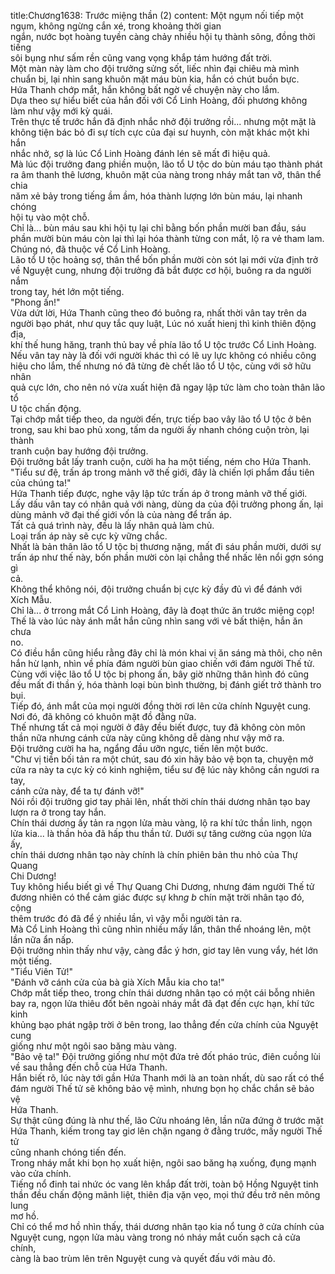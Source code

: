 title:Chương1638: Trước miệng thần (2)
content:
Một ngụm nối tiếp một ngụm, không ngừng cắn xé, trong khoảng thời gian<br>ngắn, nước bọt hoàng tuyền càng chảy nhiều hội tụ thành sông, đồng thời tiếng<br>sôi bụng như sấm rền cũng vang vọng khắp tám hướng đất trời.<br>Một màn này làm cho đội trưởng sửng sốt, liếc nhìn đại chiêu mà mình<br>chuẩn bị, lại nhìn sang khuôn mặt máu bùn kia, hắn có chút buồn bực.<br>Hứa Thanh chớp mắt, hắn không bất ngờ về chuyện này cho lắm.<br>Dựa theo sự hiểu biết của hắn đối với Cổ Linh Hoàng, đối phương không<br>làm như vậy mới kỳ quái.<br>Trên thực tế trước hắn đã định nhắc nhở đội trưởng rồi... nhưng một mặt là<br>không tiện bác bỏ đi sự tích cực của đại sư huynh, còn mặt khác một khi hắn<br>nhắc nhở, sợ là lúc Cổ Linh Hoàng đánh lén sẽ mất đi hiệu quả.<br>Mà lúc đội trưởng đang phiền muộn, lão tổ U tộc do bùn máu tạo thành phát<br>ra âm thanh thê lương, khuôn mặt của nàng trong nháy mắt tan vỡ, thân thể chia<br>năm xẻ bảy trong tiếng ầm ầm, hóa thành lượng lớn bùn máu, lại nhanh chóng<br>hội tụ vào một chỗ.<br>Chỉ là... bùn máu sau khi hội tụ lại chỉ bằng bốn phần mười ban đầu, sáu<br>phần mười bùn máu còn lại thì lại hóa thành từng con mắt, lộ ra vẻ tham lam.<br>Chúng nó, đã thuộc về Cổ Linh Hoàng.<br>Lão tổ U tộc hoảng sợ, thân thể bốn phần mười còn sót lại mới vừa định trở<br>về Nguyệt cung, nhưng đội trưởng đã bắt được cơ hội, buông ra da người nắm<br>trong tay, hét lớn một tiếng.<br>"Phong ấn!"<br>Vừa dứt lời, Hứa Thanh cũng theo đó buông ra, nhất thời vân tay trên da<br>người bạo phát, như quy tắc quy luật, Lúc nó xuất hienj thì kinh thiên động địa,<br>khí thế hung hăng, tranh thủ bay về phía lão tổ U tộc trước Cổ Linh Hoàng.<br>Nếu vân tay này là đối với người khác thì có lẽ uy lực không có nhiều công<br>hiệu cho lắm, thế nhưng nó đã từng đè chết lão tổ U tộc, cùng với sở hữu nhân<br>quả cực lớn, cho nên nó vừa xuất hiện đã ngay lập tức làm cho toàn thân lão tổ<br>U tộc chấn động.<br>Tại chớp mắt tiếp theo, da người đến, trực tiếp bao vây lão tổ U tộc ở bên<br>trong, sau khi bao phủ xong, tấm da người ấy nhanh chóng cuộn tròn, lại thành<br>tranh cuộn bay hướng đội trưởng.<br>Đội trưởng bắt lấy tranh cuộn, cười ha ha một tiếng, ném cho Hứa Thanh.<br>"Tiểu sư đệ, trấn áp trong mảnh vỡ thế giới, đây là chiến lợi phẩm đầu tiên<br>của chúng ta!"<br>Hứa Thanh tiếp được, nghe vậy lập tức trấn áp ở trong mảnh vỡ thế giới.<br>Lấy dấu vân tay có nhân quả với nàng, dùng da của đội trưởng phong ấn, lại<br>dùng mảnh vỡ đại thế giới vốn là của nàng để trấn áp.<br>Tất cả quá trình này, đều là lấy nhân quả làm chủ.<br>Loại trấn áp này sẽ cực kỳ vững chắc.<br>Nhất là bản thân lão tổ U tộc bị thương nặng, mất đi sáu phần mười, dưới sự<br>trấn áp như thế này, bốn phần mười còn lại chẳng thể nhấc lên nổi gợn sóng gì<br>cả.<br>Không thể không nói, đội trưởng chuẩn bị cực kỳ đầy đủ vì để đánh với<br>Xích Mẫu.<br>Chỉ là... ở trrong mắt Cổ Linh Hoàng, đây là đoạt thức ăn trước miệng cọp!<br>Thế là vào lúc này ánh mắt hắn cũng nhìn sang với vẻ bất thiện, hắn ăn chưa<br>no.<br>Có điều hắn cũng hiểu rằng đây chỉ là món khai vị ăn sáng mà thôi, cho nên<br>hắn hừ lạnh, nhìn về phía đám người bùn giao chiến với đám người Thế tử.<br>Cùng với việc lão tổ U tộc bị phong ấn, bây giờ những thân hình đó cũng<br>đều mất đi thần ý, hóa thành loại bùn bình thường, bị đánh giết trở thành tro bụi.<br>Tiếp đó, ánh mắt của mọi người đồng thời rơi lên cửa chính Nguyệt cung.<br>Nơi đó, đã không có khuôn mặt đồ đằng nữa.<br>Thế nhưng tất cả mọi người ở đây đều biết được, tuy đã không còn môn<br>thần nữa nhưng cánh cửa này cũng không dễ dàng như vậy mở ra.<br>Đội trưởng cười ha ha, ngẩng đầu ưỡn ngực, tiến lên một bước.<br>"Chư vị tiền bối tản ra một chút, sau đó xin hãy bảo vệ bọn ta, chuyện mở<br>cửa ra này ta cực kỳ có kinh nghiệm, tiểu sư đệ lúc này không cần ngươi ra tay,<br>cánh cửa này, để ta tự đánh vỡ!"<br>Nói rồi đội trưởng giơ tay phải lên, nhất thời chín thái dương nhân tạo bay<br>lượn ra ở trong tay hắn.<br>Chín thái dương ấy tản ra ngọn lửa màu vàng, lộ ra khí tức thần linh, ngọn<br>lửa kia... là thần hỏa đã hấp thu thần tử. Dưới sự tăng cường của ngọn lửa ấy,<br>chín thái dương nhân tạo này chính là chín phiên bản thu nhỏ của Thự Quang<br>Chi Dương!<br>Tuy không hiểu biết gì về Thự Quang Chi Dương, nhưng đám người Thế tử<br>đương nhiên có thể cảm giác được sự kh*ng b* chín mặt trời nhân tạo đó, cộng<br>thêm trước đó đã để ý nhiều lần, vì vậy mỗi người tản ra.<br>Mà Cổ Linh Hoàng thì cũng nhìn nhiều mấy lần, thân thể nhoáng lên, một<br>lần nữa ẩn nấp.<br>Đội trưởng nhìn thấy như vậy, càng đắc ý hơn, giơ tay lên vung vẩy, hét lớn<br>một tiếng.<br>"Tiểu Viên Tử!"<br>"Đánh vỡ cánh cửa của bà già Xích Mẫu kia cho ta!"<br>Chớp mắt tiếp theo, trong chín thái dương nhân tạo có một cái bỗng nhiên<br>bay ra, ngọn lửa thiêu đốt bên ngoài nháy mắt đã đạt đến cực hạn, khí tức kinh<br>khủng bạo phát ngập trời ở bên trong, lao thẳng đến cửa chính của Nguyệt cung<br>giống như một ngôi sao băng màu vàng.<br>"Bảo vệ ta!" Đội trưởng giống như một đứa trẻ đốt pháo trúc, điên cuồng lùi<br>về sau thẳng đến chỗ của Hứa Thanh.<br>Hắn biết rõ, lúc này tới gần Hứa Thanh mới là an toàn nhất, dù sao rất có thể<br>đám người Thế tử sẽ không bảo vệ mình, nhưng bọn họ chắc chắn sẽ bảo vệ<br>Hứa Thanh.<br>Sự thật cũng đúng là như thế, lão Cửu nhoáng lên, lần nữa đứng ở trước mặt<br>Hứa Thanh, kiếm trong tay giơ lên chặn ngang ở đằng trước, mấy người Thế tử<br>cũng nhanh chóng tiến đến.<br>Trong nháy mắt khi bọn họ xuất hiện, ngôi sao băng hạ xuống, đụng mạnh<br>vào cửa chính.<br>Tiếng nổ đinh tai nhức óc vang lên khắp đất trời, toàn bộ Hồng Nguyệt tinh<br>thần đều chấn động mãnh liệt, thiên địa vặn vẹo, mọi thứ đều trở nên mông lung<br>mơ hồ.<br>Chỉ có thể mơ hồ nhìn thấy, thái dương nhân tạo kia nổ tung ở cửa chính của<br>Nguyệt cung, ngọn lửa màu vàng trong nó nháy mắt cuốn sạch cả cửa chính,<br>càng là bao trùm lên trên Nguyệt cung và quyết đấu với màu đỏ.